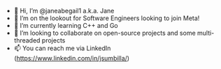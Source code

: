 - 👋 Hi, I’m @janeabegail1 a.k.a. Jane
- 👀 I’m on the lookout for Software Engineers looking to join Meta!
- 🌱 I’m currently learning C++ and Go
- 💞️ I’m looking to collaborate on open-source projects and some multi-threaded projects
- 📫 You can reach me via LinkedIn (https://www.linkedin.com/in/jsumbilla/)

<!---
janeabegail1/janeabegail1 is a ✨ special ✨ repository because its `README.md` (this file) appears on your GitHub profile.
You can click the Preview link to take a look at your changes.
--->
